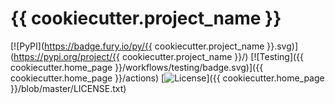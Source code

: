 # {{ cookiecutter.project_name }}

[![PyPI](https://badge.fury.io/py/{{ cookiecutter.project_name }}.svg)](https://pypi.org/project/{{ cookiecutter.project_name }}/)
[![Testing]({{ cookiecutter.home_page }}/workflows/testing/badge.svg)]({{ cookiecutter.home_page }}/actions)
[![License](http://img.shields.io/:license-Apache%202-blue.svg)]({{ cookiecutter.home_page }}/blob/master/LICENSE.txt)

